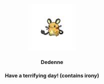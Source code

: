 <p align="center">
    <img src="https://raw.githubusercontent.com/PokeAPI/sprites/master/sprites/pokemon/702.png" width="150" height="150">
</p>
<h3 align="center"> <b>Dedenne</b></h3>
<h3 align="center">Have a terrifying day! (contains irony)</h3>
